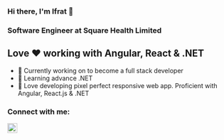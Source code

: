 ### Hi there, I'm Ifrat 👋
### Software Engineer at Square Health Limited

## Love :heart: working with Angular, React & .NET

- 🔭 Currently working on to become a full stack developer
- 🌱 Learning advance .NET 
- :blue_heart: Love developing pixel perfect responsive web app. Proficient with Angular, React.js & .NET


### Connect with me:

[<img align="left" alt="LinkedIn" width="22px" src="https://cdn.jsdelivr.net/npm/simple-icons@v3/icons/linkedin.svg" />][linkedin]

<br />

[linkedin]: https://www.linkedin.com/in/iifrat-mitul/
